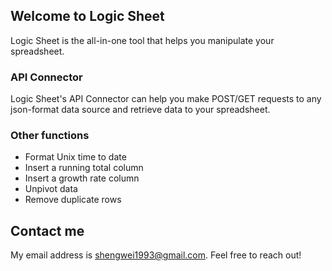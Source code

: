 ## Welcome to Logic Sheet

Logic Sheet is the all-in-one tool that helps you manipulate your spreadsheet.


### API Connector

Logic Sheet's API Connector can help you make POST/GET requests to any json-format data source and retrieve data to your spreadsheet.

### Other functions

- Format Unix time to date
- Insert a running total column
- Insert a growth rate column
- Unpivot data
- Remove duplicate rows

## Contact me
My email address is shengwei1993@gmail.com. Feel free to reach out!
